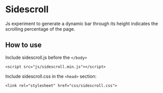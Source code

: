 Sidescroll
==========

Js experiment to generate a dynamic bar through its height indicates the scrolling percentage of the page.

How to use
----------

Include sidescroll.js before the `</body>`

`<script src="js/sidescroll.min.js"></script>`


Include sidescroll.css in the `<head>` section:

`<link rel="stylesheet" href="css/sidescroll.css">`

